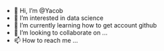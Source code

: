 - 👋 Hi, I’m @Yacob
- 👀 I’m interested in data science
- 🌱 I’m currently learning how to get account github
- 💞️ I’m looking to collaborate on ...
- 📫 How to reach me ...

<!---
Yacob2021/Yacob2021 is a ✨ special ✨ repository because its `README.md` (this file) appears on your GitHub profile.
You can click the Preview link to take a look at your changes.
--->
